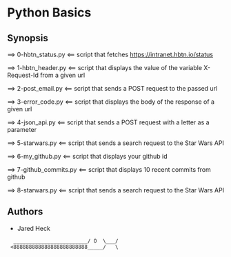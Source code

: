 # Python Basics

## Synopsis
==> 0-hbtn_status.py <==
script that fetches https://intranet.hbtn.io/status

==> 1-hbtn_header.py <==
script that displays the value of the variable X-Request-Id from a given url

==> 2-post_email.py <==
script that sends a POST request to the passed url

==> 3-error_code.py <==
script that displays the body of the response of a given url

==> 4-json_api.py <==
script that sends a POST request with a letter as a parameter

==> 5-starwars.py <==
script that sends a search request to the Star Wars API

==> 6-my_github.py <==
script that displays your github id

==> 7-github_commits.py <==
script that displays 10 recent commits from github

==> 8-starwars.py <==
script that sends a search request to the Star Wars API

## Authors
* Jared Heck
```
  ________________________/ O  \___/
 <888888888888888888888888_____/   \
 ```
